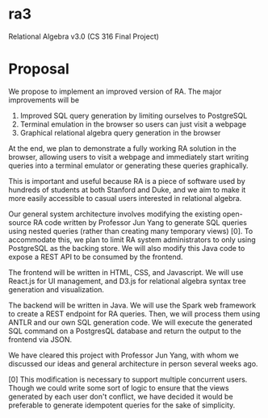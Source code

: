 # ra3
Relational Algebra v3.0 (CS 316 Final Project)

# Proposal
We propose to implement an improved version of RA. The major improvements will be

1. Improved SQL query generation by limiting ourselves to PostgreSQL
2. Terminal emulation in the browser so users can just visit a webpage
3. Graphical relational algebra query generation in the browser

At the end, we plan to demonstrate a fully working RA solution in the browser, allowing users to visit a webpage and immediately start writing queries into a terminal emulator or generating these queries graphically.

This is important and useful because RA is a piece of software used by hundreds of students at both Stanford and Duke, and we aim to make it more easily accessible to casual users interested in relational algebra.

Our general system architecture involves modifying the existing open-source RA code written by Professor Jun Yang to generate SQL queries using nested queries (rather than creating many temporary views) [0]. To accommodate this, we plan to limit RA system administrators to only using PostgreSQL as the backing store. We will also modify this Java code to expose a REST API to be consumed by the frontend.

The frontend will be written in HTML, CSS, and Javascript. We will use React.js for UI management, and D3.js for relational algebra syntax tree generation and visualization.

The backend will be written in Java. We will use the Spark web framework to create a REST endpoint for RA queries. Then, we will process them using ANTLR and our own SQL generation code. We will execute the generated SQL command on a PostgresQL database and return the output to the frontend via JSON.

We have cleared this project with Professor Jun Yang, with whom we discussed our ideas and general architecture in person several weeks ago.

[0] This modification is necessary to support multiple concurrent users. Though we could write some sort of logic to ensure that the views generated by each user don't conflict, we have decided it would be preferable to generate idempotent queries for the sake of simplicity.
